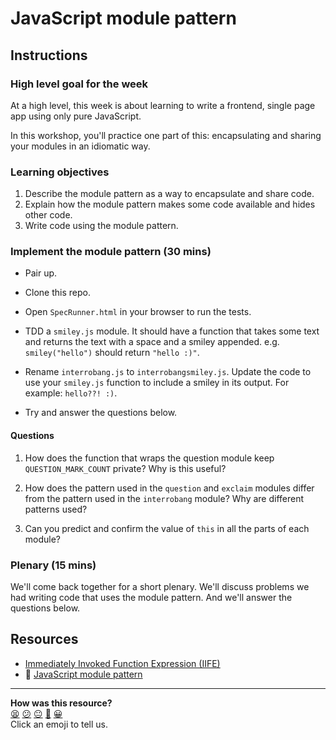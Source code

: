 # JavaScript module pattern

## Instructions

### High level goal for the week

At a high level, this week is about learning to write a frontend, single page app using only pure JavaScript.

In this workshop, you'll practice one part of this: encapsulating and sharing your modules in an idiomatic way.

### Learning objectives

1. Describe the module pattern as a way to encapsulate and share code.
2. Explain how the module pattern makes some code available and hides other code.
3. Write code using the module pattern.

### Implement the module pattern (30 mins)

* Pair up.

* Clone this repo.

* Open `SpecRunner.html` in your browser to run the tests.

* TDD a `smiley.js` module.  It should have a function that takes some text and returns the text with a space and a smiley appended.  e.g. `smiley("hello")` should return `"hello :)"`.

* Rename `interrobang.js` to `interrobangsmiley.js`.  Update the code to use your `smiley.js` function to include a smiley in its output.  For example: `hello??! :)`.

* Try and answer the questions below.

#### Questions

1. How does the function that wraps the question module keep `QUESTION_MARK_COUNT` private? Why is this useful?

2. How does the pattern used in the `question` and `exclaim` modules differ from the pattern used in the `interrobang` module? Why are different patterns used?

3. Can you predict and confirm the value of `this` in all the parts of each module?

### Plenary (15 mins)

We'll come back together for a short plenary.  We'll discuss problems we had writing code that uses the module pattern. And we'll answer the questions below.

## Resources

* [Immediately Invoked Function Expression (IIFE)](http://stackoverflow.com/questions/8228281/what-is-the-function-construct-in-javascript)
* :pill: [JavaScript module pattern](https://github.com/makersacademy/course/blob/master/pills/javascript_module_pattern.md)

<!-- BEGIN GENERATED SECTION DO NOT EDIT -->

---

**How was this resource?**  
[😫](https://airtable.com/shrUJ3t7KLMqVRFKR?prefill_Repository=skills-workshops&prefill_File=further_javascript/javascript-module-pattern-workshop/README.md&prefill_Sentiment=😫) [😕](https://airtable.com/shrUJ3t7KLMqVRFKR?prefill_Repository=skills-workshops&prefill_File=further_javascript/javascript-module-pattern-workshop/README.md&prefill_Sentiment=😕) [😐](https://airtable.com/shrUJ3t7KLMqVRFKR?prefill_Repository=skills-workshops&prefill_File=further_javascript/javascript-module-pattern-workshop/README.md&prefill_Sentiment=😐) [🙂](https://airtable.com/shrUJ3t7KLMqVRFKR?prefill_Repository=skills-workshops&prefill_File=further_javascript/javascript-module-pattern-workshop/README.md&prefill_Sentiment=🙂) [😀](https://airtable.com/shrUJ3t7KLMqVRFKR?prefill_Repository=skills-workshops&prefill_File=further_javascript/javascript-module-pattern-workshop/README.md&prefill_Sentiment=😀)  
Click an emoji to tell us.

<!-- END GENERATED SECTION DO NOT EDIT -->
